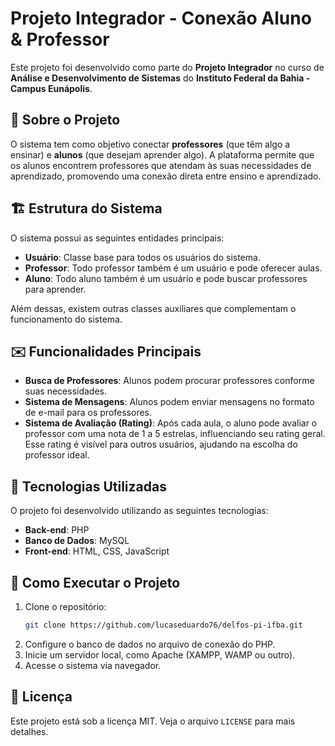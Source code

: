# Projeto Integrador - Conexão Aluno & Professor

Este projeto foi desenvolvido como parte do **Projeto Integrador** no curso de **Análise e Desenvolvimento de Sistemas** do **Instituto Federal da Bahia - Campus Eunápolis**.

## 📌 Sobre o Projeto

O sistema tem como objetivo conectar **professores** (que têm algo a ensinar) e **alunos** (que desejam aprender algo). A plataforma permite que os alunos encontrem professores que atendam às suas necessidades de aprendizado, promovendo uma conexão direta entre ensino e aprendizado.

## 🏗️ Estrutura do Sistema

O sistema possui as seguintes entidades principais:

- **Usuário**: Classe base para todos os usuários do sistema.
- **Professor**: Todo professor também é um usuário e pode oferecer aulas.
- **Aluno**: Todo aluno também é um usuário e pode buscar professores para aprender.

Além dessas, existem outras classes auxiliares que complementam o funcionamento do sistema.

## ✉️ Funcionalidades Principais

- **Busca de Professores**: Alunos podem procurar professores conforme suas necessidades.
- **Sistema de Mensagens**: Alunos podem enviar mensagens no formato de e-mail para os professores.
- **Sistema de Avaliação (Rating)**: Após cada aula, o aluno pode avaliar o professor com uma nota de 1 a 5 estrelas, influenciando seu rating geral. Esse rating é visível para outros usuários, ajudando na escolha do professor ideal.

## 🚀 Tecnologias Utilizadas

O projeto foi desenvolvido utilizando as seguintes tecnologias:

- **Back-end**: PHP
- **Banco de Dados**: MySQL
- **Front-end**: HTML, CSS, JavaScript

## 📌 Como Executar o Projeto

1. Clone o repositório:
   ```bash
   git clone https://github.com/lucaseduardo76/delfos-pi-ifba.git
   ```
2. Configure o banco de dados no arquivo de conexão do PHP.
3. Inicie um servidor local, como Apache (XAMPP, WAMP ou outro).
4. Acesse o sistema via navegador.

## 📄 Licença

Este projeto está sob a licença MIT. Veja o arquivo `LICENSE` para mais detalhes.
